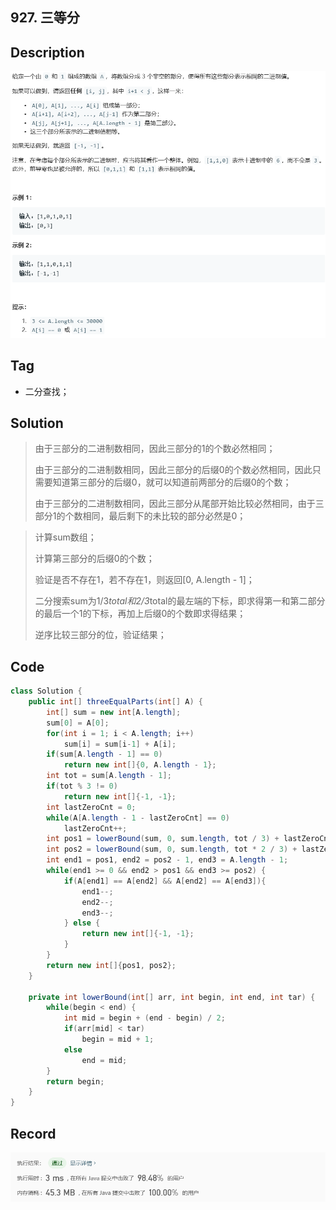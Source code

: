 ## 927. 三等分

## Description

![image-20200429130802291](README.assets/image-20200429130802291.png)

## Tag

- 二分查找；

## Solution

> 由于三部分的二进制数相同，因此三部分的1的个数必然相同；
>
> 由于三部分的二进制数相同，因此三部分的后缀0的个数必然相同，因此只需要知道第三部分的后缀0，就可以知道前两部分的后缀0的个数；
>
> 由于三部分的二进制数相同，因此三部分从尾部开始比较必然相同，由于三部分1的个数相同，最后剩下的未比较的部分必然是0；

> 计算sum数组；
>
> 计算第三部分的后缀0的个数；
>
> 验证是否不存在1，若不存在1，则返回[0, A.length - 1]；
>
> 二分搜索sum为1/3*total和2/3*total的最左端的下标，即求得第一和第二部分的最后一个1的下标，再加上后缀0的个数即求得结果；
>
> 逆序比较三部分的位，验证结果；

## Code

```java
class Solution {
    public int[] threeEqualParts(int[] A) {
        int[] sum = new int[A.length];
        sum[0] = A[0];
        for(int i = 1; i < A.length; i++)
            sum[i] = sum[i-1] + A[i];
        if(sum[A.length - 1] == 0)
            return new int[]{0, A.length - 1};
        int tot = sum[A.length - 1];
        if(tot % 3 != 0)
            return new int[]{-1, -1};
        int lastZeroCnt = 0;
        while(A[A.length - 1 - lastZeroCnt] == 0)
            lastZeroCnt++;
        int pos1 = lowerBound(sum, 0, sum.length, tot / 3) + lastZeroCnt;
        int pos2 = lowerBound(sum, 0, sum.length, tot * 2 / 3) + lastZeroCnt + 1;
        int end1 = pos1, end2 = pos2 - 1, end3 = A.length - 1;
        while(end1 >= 0 && end2 > pos1 && end3 >= pos2) {
            if(A[end1] == A[end2] && A[end2] == A[end3]){
                end1--;
                end2--;
                end3--;
            } else {
                return new int[]{-1, -1};
            }
        }
        return new int[]{pos1, pos2};
    }

    private int lowerBound(int[] arr, int begin, int end, int tar) {
        while(begin < end) {
            int mid = begin + (end - begin) / 2;
            if(arr[mid] < tar)
                begin = mid + 1;
            else
                end = mid;
        }
        return begin;
    }
}
```

## Record

![image-20200429130827644](README.assets/image-20200429130827644.png)


